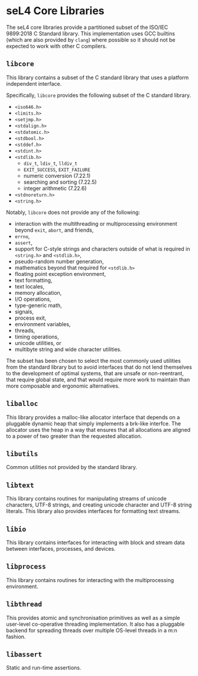 <!--
	Copyright 2020, Data61, CSIRO (ABN 41 687 119 230)

	SPDX-License-Identifier: BSD-2-Clause
-->

seL4 Core Libraries
===================

The seL4 core libraries provide a partitioned subset of the ISO/IEC
9899:2018 C Standard library. This implementation uses GCC builtins
(which are also provided by `clang`) where possible so it should not be
expected to work with other C compilers.

`libcore`
---------

This library contains a subset of the C standard library that uses a
platform independent interface.

Specifically, `libcore` provides the following subset of the C standard
library.

 - `<iso646.h>`
 - `<limits.h>`
 - `<setjmp.h>`
 - `<stdalign.h>`
 - `<stdatomic.h>`
 - `<stdbool.h>`
 - `<stddef.h>`
 - `<stdint.h>`
 - `<stdlib.h>`
   - `div_t`, `ldiv_t`, `lldiv_t`
   - `EXIT_SUCCESS`, `EXIT_FAILURE`
   - numeric conversion (7.22.1)
   - searching and sorting (7.22.5)
   - integer arithmetic (7.22.6)
 - `<stdnoreturn.h>`
 - `<string.h>`

Notably, `libcore` does not provide any of the following:

 - interaction with the multithreading or multiprocessing environment
   beyond `exit`, `abort`, and friends,
 - `errno`,
 - `assert`,
 - support for C-style strings and characters outside of what is
   required in `<string.h>` and `<stdlib.h>`,
 - pseudo-random number generation,
 - mathematics beyond that required for `<stdlib.h>`
 - floating point exception environment,
 - text formatting,
 - text locales,
 - memory allocation,
 - I/O operations,
 - type-generic math,
 - signals,
 - process exit,
 - environment variables,
 - threads,
 - timing operations,
 - unicode utilities, or
 - multibyte string and wide character utilities.

The subset has been chosen to select the most commonly used utilities
from the standard library but to avoid interfaces that do not lend
themselves to the development of optimal systems, that are unsafe or
non-reentrant, that require global state, and that would require more
work to maintain than more composable and ergonomic alternatives.

`liballoc`
---------

This library provides a malloc-like allocator interface that depends on
a pluggable dynamic heap that simply implements a brk-like interfce. The
allocator uses the heap in a way that ensures that all allocations are
aligned to a power of two greater than the requested allocation.

`libutils`
----------

Common utilities not provided by the standard library.

`libtext`
---------

This library contains routines for manipulating streams of unicode
characters, UTF-8 strings, and creating unicode character and UTF-8
string literals. This library also provides interfaces for formatting
text streams.

`libio`
-------

This library contains interfaces for interacting with block and stream
data between interfaces, processes, and devices.

`libprocess`
------------

This library contains routines for interacting with the multiprocessing
environment.

`libthread`
-----------

This provides atomic and synchronisation primitives as well as a simple
user-level co-operative threading implementation. It also has a
pluggable backend for spreading threads over multiple OS-level threads
in a m:n fashion.

`libassert`
-----------

Static and run-time assertions.
